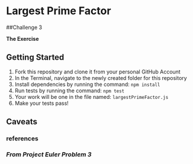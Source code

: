 # Largest Prime Factor

##Challenge 3


**The Exercise**


## Getting Started
1. Fork this repository and clone it from your personal GitHub Account
1. In the Terminal, navigate to the newly created folder for this repository
1. Install dependencies by running the command: `npm install`
1. Run tests by running the command: `npm test`
1. Your work will be one in the file named: `largestPrimeFactor.js`
1. Make your tests pass!

## Caveats

### references

### _From Project Euler Problem 3_